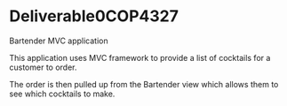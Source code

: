 # Deliverable0COP4327
Bartender MVC application

This application uses MVC framework to provide a list of cocktails for a customer to order.

The order is then pulled up from the Bartender view which allows them to see which cocktails to make.
